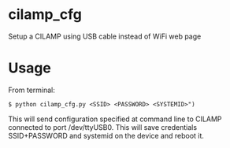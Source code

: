 # cilamp_cfg
Setup a CILAMP using USB cable instead of WiFi web page

# Usage

From terminal:

```
$ python cilamp_cfg.py <SSID> <PASSWORD> <SYSTEMID>")
```

This will send configuration specified at command line
to CILAMP connected to port /dev/ttyUSB0.
This will save credentials SSID+PASSWORD and systemid
on the device and reboot it.
